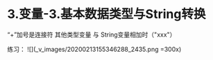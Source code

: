 # 3.变量-3.基本数据类型与String转换
“+”加号是连接符
其他类型变量  与  String变量相加时（"xxx"）

练习：
![](_v_images/20200213155346288_2435.png =300x)